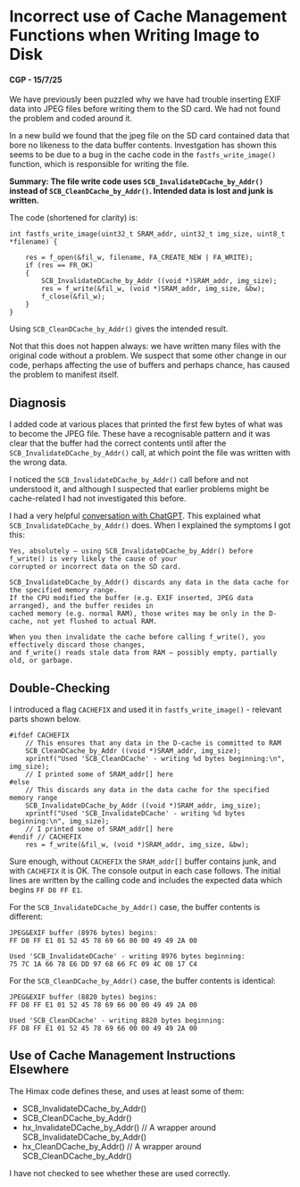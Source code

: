 # Incorrect use of Cache Management Functions when Writing Image to Disk
#### CGP - 15/7/25

We have previously been puzzled why we have had trouble inserting EXIF data into JPEG files
before writing them to the SD card. We had not found the problem and coded around it.

In a new build we found that the jpeg file on the SD card contained data that bore
no likeness to the data buffer contents. Investgation has shown this seems to be due to 
a bug in the cache code in the `fastfs_write_image()` function, 
which is responsible for writing the file.

__Summary: The file write code uses `SCB_InvalidateDCache_by_Addr()` instead of
`SCB_CleanDCache_by_Addr()`. Intended data is lost and junk is written.__

The code (shortened for clarity) is:
```
int fastfs_write_image(uint32_t SRAM_addr, uint32_t img_size, uint8_t *filename) {

    res = f_open(&fil_w, filename, FA_CREATE_NEW | FA_WRITE);
    if (res == FR_OK)
    {
        SCB_InvalidateDCache_by_Addr ((void *)SRAM_addr, img_size);
        res = f_write(&fil_w, (void *)SRAM_addr, img_size, &bw);
        f_close(&fil_w);
    }
}
```
Using `SCB_CleanDCache_by_Addr()` gives the intended result.

Not that this does not happen always: we have written many files with the original code without
a problem. We suspect that some other change in our code, perhaps affecting the use of buffers
and perhaps chance, has caused the problem to manifest itself.

 ## Diagnosis
 
 I added code at various places that printed the first few bytes of what was to become
 the JPEG file. These have a recognisable pattern and it was clear that the buffer
 had the correct contents until after the `SCB_InvalidateDCache_by_Addr()` call,
 at which point the file was written with the wrong data. 
 
 I noticed the `SCB_InvalidateDCache_by_Addr()` call before and not understood it, 
 and although I suspected that earlier problems might be cache-related I had not investigated this before.
 
I had a very helpful [conversation with ChatGPT](https://chatgpt.com/share/687583ae-c920-8005-ba60-0c2e75fe797b).
This explained what `SCB_InvalidateDCache_by_Addr()` does. When I explained the symptoms I got this:
```
Yes, absolutely — using SCB_InvalidateDCache_by_Addr() before f_write() is very likely the cause of your 
corrupted or incorrect data on the SD card.

SCB_InvalidateDCache_by_Addr() discards any data in the data cache for the specified memory range. 
If the CPU modified the buffer (e.g. EXIF inserted, JPEG data arranged), and the buffer resides in 
cached memory (e.g. normal RAM), those writes may be only in the D-cache, not yet flushed to actual RAM.

When you then invalidate the cache before calling f_write(), you effectively discard those changes, 
and f_write() reads stale data from RAM — possibly empty, partially old, or garbage.
```

## Double-Checking

I introduced a flag `CACHEFIX` and used it in `fastfs_write_image()` - relevant parts shown below.

```
#ifdef CACHEFIX
	// This ensures that any data in the D-cache is committed to RAM
	SCB_CleanDCache_by_Addr ((void *)SRAM_addr, img_size);
	xprintf("Used 'SCB_CleanDCache' - writing %d bytes beginning:\n", img_size);    
	// I printed some of SRAM_addr[] here
#else
	// This discards any data in the data cache for the specified memory range
	SCB_InvalidateDCache_by_Addr ((void *)SRAM_addr, img_size);
	xprintf("Used 'SCB_InvalidateDCache' - writing %d bytes beginning:\n", img_size);
	// I printed some of SRAM_addr[] here
#endif // CACHEFIX
	res = f_write(&fil_w, (void *)SRAM_addr, img_size, &bw);
```
Sure enough, without `CACHEFIX` the `SRAM_addr[]` buffer contains junk, and with `CACHEFIX` it is OK. The console output
in each case follows. The initial lines are written by the calling code and includes the expected data which begins `FF D8 FF E1`.

For the `SCB_InvalidateDCache_by_Addr()` case, the buffer contents is different:
```
JPEG&EXIF buffer (8976 bytes) begins:
FF D8 FF E1 01 52 45 78 69 66 00 00 49 49 2A 00

Used 'SCB_InvalidateDCache' - writing 8976 bytes beginning:
75 7C 1A 66 78 E6 DD 97 68 66 FC 09 4C 08 17 C4
```

For the `SCB_CleanDCache_by_Addr()` case, the buffer contents is identical:
```
JPEG&EXIF buffer (8820 bytes) begins:
FF D8 FF E1 01 52 45 78 69 66 00 00 49 49 2A 00

Used 'SCB_CleanDCache' - writing 8820 bytes beginning:
FF D8 FF E1 01 52 45 78 69 66 00 00 49 49 2A 00
```

## Use of Cache Management Instructions Elsewhere

The Himax code defines these, and uses at least some of them:

* SCB_InvalidateDCache_by_Addr()
* SCB_CleanDCache_by_Addr()
* hx_InvalidateDCache_by_Addr()	// A wrapper around SCB_InvalidateDCache_by_Addr()
* hx_CleanDCache_by_Addr()		// A wrapper around SCB_CleanDCache_by_Addr()

I have not checked to see whether these are used correctly.



